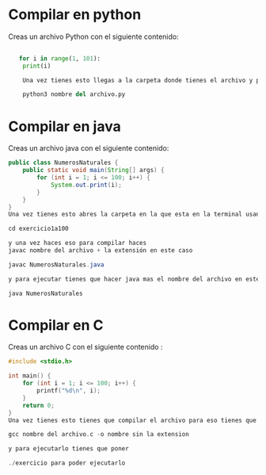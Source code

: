 # Compilar en python

Creas un archivo Python con el siguiente contenido:

```python
   
   for i in range(1, 101):
    print(i)

    Una vez tienes esto llegas a la carpeta donde tienes el archivo y pones

    python3 nombre del archivo.py
```
# Compilar en java 

Creas un archivo java con el siguiente contenido:

```java
public class NumerosNaturales {
    public static void main(String[] args) {
        for (int i = 1; i <= 100; i++) {
            System.out.print(i);
        }
    }
}
Una vez tienes esto abres la carpeta en la que esta en la terminal usando cd en este caso 

cd exercicio1a100 

y una vez haces eso para compilar haces 
javac nombre del archivo + la extensión en este caso

javac NumerosNaturales.java

y para ejecutar tienes que hacer java mas el nombre del archivo en este caso

java NumerosNaturales
```
# Compilar en C

Creas un archivo C con el siguiente contenido :

```C
#include <stdio.h>

int main() {
    for (int i = 1; i <= 100; i++) {
        printf("%d\n", i);
    }
    return 0;
}
Una vez tienes esto tienes que compilar el archivo para eso tienes que tener gcc instalado si no haces sudo apt install gcc para compilar el archivo tines que hacer :

gcc nombre del archivo.c -o nombre sin la extension

y para ejecutarlo tienes que poner 

./exercicio para poder ejecutarlo


